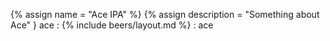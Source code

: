 {% assign name = "Ace IPA" %}
{% assign description = "Something about Ace" }
ace :
{% include beers/layout.md %}
: ace<br>
